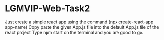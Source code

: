 # LGMVIP-Web-Task2
Just create a simple react app using the command (npx create-react-app app-name)
Copy paste the given App.js file into the default App.js file of the react project
Type npm start on the terminal and you are good to go.

